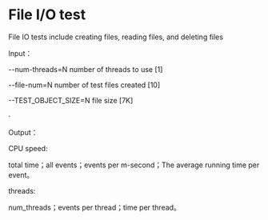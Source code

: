 # File I/O test

File IO tests include creating files, reading files, and deleting files

Input：

--num-threads=N         number of threads to use [1]

--file-num=N            number of test files created [10]

--TEST_OBJECT_SIZE=N    file size [7K]

·

Output：

CPU speed: 

total time；all events；events per m-second；The average running time per event。

threads:  

num_threads；events per thread；time per thread。
